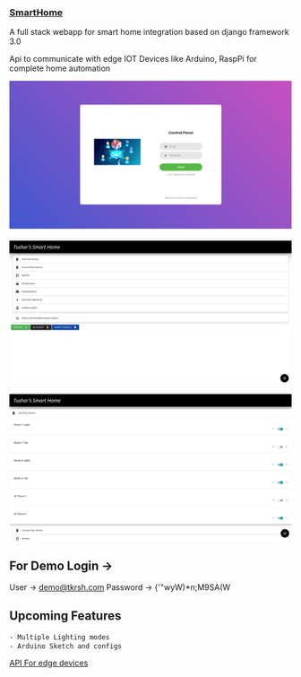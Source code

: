 ### [SmartHome](https://smarthomes.tkrsh.com/)

A full stack webapp for smart home integration based on django framework 3.0

Api to communicate with edge IOT Devices like Arduino, RaspPi for complete home automation



![login](login.png)

![Portal](portal.png)

![Portal2](p2.png)

## For Demo Login ->

User -> demo@tkrsh.com
Password -> {'"wyW)*n;M9SA(W


## Upcoming Features

    - Multiple Lighting modes
    - Arduino Sketch and configs


[API For edge devices](https://smarthomes.tkrsh.com/out)
 